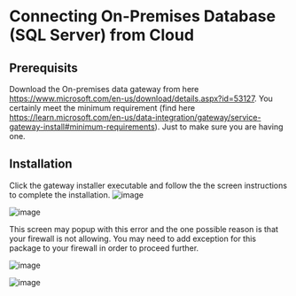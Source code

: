 # Connecting On-Premises Database (SQL Server) from Cloud
## Prerequisits
Download the On-premises data gateway from here https://www.microsoft.com/en-us/download/details.aspx?id=53127. You certainly meet the minimum requirement (find here https://learn.microsoft.com/en-us/data-integration/gateway/service-gateway-install#minimum-requirements). Just to make sure you are having one.

## Installation
Click the gateway installer executable and follow the the screen instructions to complete the installation.
![image](https://github.com/rajeesing/onprem/assets/7796293/bc442d5c-402f-4e33-9d10-3b082b28a578)

![image](https://github.com/rajeesing/onprem/assets/7796293/ee0d9dfc-c2b3-434f-95c5-d450cdec3bf3)

This screen may popup with this error and the one possible reason is that your firewall is not allowing. You may need to add exception for this package to your firewall in order to proceed further.

![image](https://github.com/rajeesing/onprem/assets/7796293/042bc39c-0949-4b19-9609-b31eac85e92c)

![image](https://github.com/rajeesing/onprem/assets/7796293/8074756a-2987-4bc8-b353-f41cd6dd9965)




